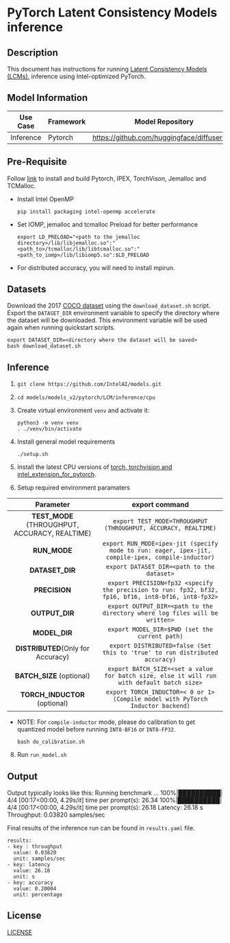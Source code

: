 # PyTorch Latent Consistency Models inference

## Description
This document has instructions for running [Latent Consistency Models (LCMs).](https://huggingface.co/SimianLuo/LCM_Dreamshaper_v7) inference using Intel-optimized PyTorch.

## Model Information

| Use Case    | Framework   | Model Repository| Branch/Commit| Patch |
|-------------|-------------|-----------------|--------------|--------------|
| Inference   | Pytorch     | https://github.com/huggingface/diffusers.git | v0.23.1 | [`diffusers.patch`](/models_v2/pytorch/LCM/inference/cpu/diffusers.patch) |


## Pre-Requisite

Follow [link](/docs/general/pytorch/BareMetalSetup.md) to install and build Pytorch, IPEX, TorchVison, Jemalloc and TCMalloc.

* Install Intel OpenMP
  ```
  pip install packaging intel-openmp accelerate
  ```
* Set IOMP, jemalloc and tcmalloc Preload for better performance
  ```
  export LD_PRELOAD="<path to the jemalloc directory>/lib/libjemalloc.so":"<path_to>/tcmalloc/lib/libtcmalloc.so":"<path_to_iomp>/lib/libiomp5.so":$LD_PRELOAD
  ```
* For distributed accuracy, you will need to install mpirun.

## Datasets

Download the 2017 [COCO dataset](https://cocodataset.org) using the `download_dataset.sh` script.
Export the `DATASET_DIR` environment variable to specify the directory where the dataset
will be downloaded. This environment variable will be used again when running quickstart scripts.
```
export DATASET_DIR=<directory where the dataset will be saved>
bash download_dataset.sh
```

## Inference
1. `git clone https://github.com/IntelAI/models.git`
2. `cd models/models_v2/pytorch/LCM/inference/cpu`
3. Create virtual environment `venv` and activate it:
    ```
    python3 -m venv venv
    . ./venv/bin/activate
    ```
4. Install general model requirements
    ```
    ./setup.sh
    ```
5. Install the latest CPU versions of [torch, torchvision and intel_extension_for_pytorch](https://intel.github.io/intel-extension-for-pytorch/index.html#installation).

6. Setup required environment paramaters

| **Parameter**                |                                  **export command**                                  |
|:---------------------------:|:------------------------------------------------------------------------------------:|
| **TEST_MODE** (THROUGHPUT, ACCURACY, REALTIME)       | `export TEST_MODE=THROUGHPUT (THROUGHPUT, ACCURACY, REALTIME)`                                  |
| **RUN_MODE**   |   `export RUN_MODE=ipex-jit (specify mode to run: eager, ipex-jit, compile-ipex, compile-inductor)` |
| **DATASET_DIR**              |                        `export DATASET_DIR=<path to the dataset>`                                  |
| **PRECISION**    |                               `export PRECISION=fp32 <specify the precision to run: fp32, bf32, fp16, bf16, int8-bf16, int8-fp32>`                             |
| **OUTPUT_DIR**    |                               `export OUTPUT_DIR=<path to the directory where log files will be written>`                               |
| **MODEL_DIR** | `export MODEL_DIR=$PWD (set the current path)` |
| **DISTRIBUTED**(Only for Accuracy) | `export DISTRIBUTED=false (Set this to 'true' to run distributed accuracy)`    |
| **BATCH_SIZE** (optional)  |                        `export BATCH_SIZE=<set a value for batch size, else it will run with default batch size>`                                |
| **TORCH_INDUCTOR** (optional)    | `export TORCH_INDUCTOR=< 0 or 1> (Compile model with PyTorch Inductor backend)`   |

* NOTE:
For `compile-inductor` mode, please do calibration to get quantized model before running `INT8-BF16` or `INT8-FP32`.
  ```
  bash do_calibration.sh
  ```

8. Run `run_model.sh`

## Output
Output typically looks like this:
Running benchmark ...
100%|██████████| 4/4 [00:17<00:00,  4.29s/it]
time per prompt(s): 26.34
100%|██████████| 4/4 [00:17<00:00,  4.29s/it]
time per prompt(s): 26.18
Latency: 26.18 s
Throughput: 0.03820 samples/sec

Final results of the inference run can be found in `results.yaml` file.
```
results:
- key : throughput
  value: 0.03820
  unit: samples/sec
- key: latency
  value: 26.18
  unit: s
- key: accuracy
  value: 0.20004
  unit: percentage
```

## License
[LICENSE](https://github.com/IntelAI/models/blob/master/LICENSE)
